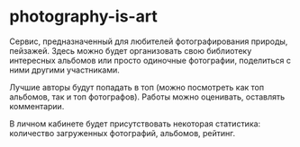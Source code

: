 # photography-is-art
<p>Сервис, предназначенный для любителей фотографирования природы, пейзажей. Здесь можно будет организовать свою библиотеку интересных альбомов или просто одиночные фотографии, поделиться с ними другими участниками.</p>
<p>Лучшие авторы будут попадать в топ (можно посмотреть как топ альбомов, так и топ фотографов). Работы можно оценивать, оставлять комментарии.</p>
<p>В личном кабинете будет присутствовать некоторая статистика: количество загруженных фотографий, альбомов, рейтинг.</p>
